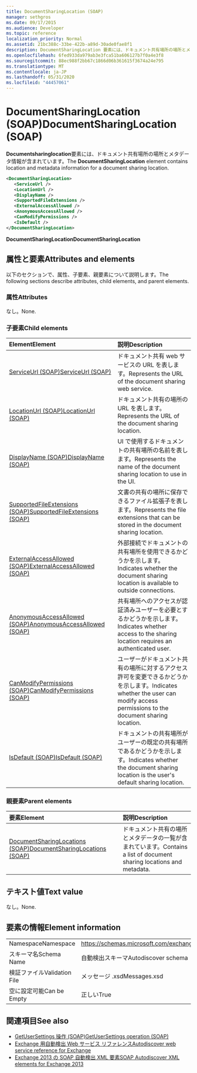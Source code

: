 ```yaml
---
title: DocumentSharingLocation (SOAP)
manager: sethgros
ms.date: 09/17/2015
ms.audience: Developer
ms.topic: reference
localization_priority: Normal
ms.assetid: 21bc388c-33be-422b-a89d-30ade0fae8f1
description: DocumentSharingLocation 要素には、ドキュメント共有場所の場所とメタデータ情報が含まれています。
ms.openlocfilehash: 6fed933da979ab3e3fca51ba606127b7f0a4e3f8
ms.sourcegitcommit: 88ec988f2bb67c1866d06b361615f3674a24e795
ms.translationtype: MT
ms.contentlocale: ja-JP
ms.lasthandoff: 05/31/2020
ms.locfileid: "44457061"
---
```

# <a name="documentsharinglocation-soap"></a><span data-ttu-id="1b65c-103">DocumentSharingLocation (SOAP)</span><span class="sxs-lookup"><span data-stu-id="1b65c-103">DocumentSharingLocation (SOAP)</span></span>

<span data-ttu-id="1b65c-104">**Documentsharinglocation**要素には、ドキュメント共有場所の場所とメタデータ情報が含まれています。</span><span class="sxs-lookup"><span data-stu-id="1b65c-104">The **DocumentSharingLocation** element contains location and metadata information for a document sharing location.</span></span> 
  
```XML
<DocumentSharingLocation>
   <ServiceUrl />
   <LocationUrl />
   <DisplayName />
   <SupportedFileExtensions />
   <ExternalAccessAllowed />
   <AnonymousAccessAllowed />
   <CanModifyPermissions />
   <IsDefault />
</DocumentSharingLocation>
```

 <span data-ttu-id="1b65c-105">**DocumentSharingLocation**</span><span class="sxs-lookup"><span data-stu-id="1b65c-105">**DocumentSharingLocation**</span></span>
## <a name="attributes-and-elements"></a><span data-ttu-id="1b65c-106">属性と要素</span><span class="sxs-lookup"><span data-stu-id="1b65c-106">Attributes and elements</span></span>

<span data-ttu-id="1b65c-107">以下のセクションで、属性、子要素、親要素について説明します。</span><span class="sxs-lookup"><span data-stu-id="1b65c-107">The following sections describe attributes, child elements, and parent elements.</span></span>
  
### <a name="attributes"></a><span data-ttu-id="1b65c-108">属性</span><span class="sxs-lookup"><span data-stu-id="1b65c-108">Attributes</span></span>

<span data-ttu-id="1b65c-109">なし。</span><span class="sxs-lookup"><span data-stu-id="1b65c-109">None.</span></span>
  
### <a name="child-elements"></a><span data-ttu-id="1b65c-110">子要素</span><span class="sxs-lookup"><span data-stu-id="1b65c-110">Child elements</span></span>

|<span data-ttu-id="1b65c-111">**Element**</span><span class="sxs-lookup"><span data-stu-id="1b65c-111">**Element**</span></span>|<span data-ttu-id="1b65c-112">**説明**</span><span class="sxs-lookup"><span data-stu-id="1b65c-112">**Description**</span></span>|
|:-----|:-----|
|[<span data-ttu-id="1b65c-113">ServiceUrl (SOAP)</span><span class="sxs-lookup"><span data-stu-id="1b65c-113">ServiceUrl (SOAP)</span></span>](serviceurl-soap.md) <br/> |<span data-ttu-id="1b65c-114">ドキュメント共有 web サービスの URL を表します。</span><span class="sxs-lookup"><span data-stu-id="1b65c-114">Represents the URL of the document sharing web service.</span></span>  <br/> |
|[<span data-ttu-id="1b65c-115">LocationUrl (SOAP)</span><span class="sxs-lookup"><span data-stu-id="1b65c-115">LocationUrl (SOAP)</span></span>](locationurl-soap.md) <br/> |<span data-ttu-id="1b65c-116">ドキュメント共有の場所の URL を表します。</span><span class="sxs-lookup"><span data-stu-id="1b65c-116">Represents the URL of the document sharing location.</span></span>  <br/> |
|[<span data-ttu-id="1b65c-117">DisplayName (SOAP)</span><span class="sxs-lookup"><span data-stu-id="1b65c-117">DisplayName (SOAP)</span></span>](displayname-soap.md) <br/> |<span data-ttu-id="1b65c-118">UI で使用するドキュメントの共有場所の名前を表します。</span><span class="sxs-lookup"><span data-stu-id="1b65c-118">Represents the name of the document sharing location to use in the UI.</span></span>  <br/> |
|[<span data-ttu-id="1b65c-119">SupportedFileExtensions (SOAP)</span><span class="sxs-lookup"><span data-stu-id="1b65c-119">SupportedFileExtensions (SOAP)</span></span>](supportedfileextensions-soap.md) <br/> |<span data-ttu-id="1b65c-120">文書の共有の場所に保存できるファイル拡張子を表します。</span><span class="sxs-lookup"><span data-stu-id="1b65c-120">Represents the file extensions that can be stored in the document sharing location.</span></span>  <br/> |
|[<span data-ttu-id="1b65c-121">ExternalAccessAllowed (SOAP)</span><span class="sxs-lookup"><span data-stu-id="1b65c-121">ExternalAccessAllowed (SOAP)</span></span>](externalaccessallowed-soap.md) <br/> |<span data-ttu-id="1b65c-122">外部接続でドキュメントの共有場所を使用できるかどうかを示します。</span><span class="sxs-lookup"><span data-stu-id="1b65c-122">Indicates whether the document sharing location is available to outside connections.</span></span>  <br/> |
|[<span data-ttu-id="1b65c-123">AnonymousAccessAllowed (SOAP)</span><span class="sxs-lookup"><span data-stu-id="1b65c-123">AnonymousAccessAllowed (SOAP)</span></span>](anonymousaccessallowed-soap.md) <br/> |<span data-ttu-id="1b65c-124">共有場所へのアクセスが認証済みユーザーを必要とするかどうかを示します。</span><span class="sxs-lookup"><span data-stu-id="1b65c-124">Indicates whether access to the sharing location requires an authenticated user.</span></span>  <br/> |
|[<span data-ttu-id="1b65c-125">CanModifyPermissions (SOAP)</span><span class="sxs-lookup"><span data-stu-id="1b65c-125">CanModifyPermissions (SOAP)</span></span>](canmodifypermissions-soap.md) <br/> |<span data-ttu-id="1b65c-126">ユーザーがドキュメント共有の場所に対するアクセス許可を変更できるかどうかを示します。</span><span class="sxs-lookup"><span data-stu-id="1b65c-126">Indicates whether the user can modify access permissions to the document sharing location.</span></span>  <br/> |
|[<span data-ttu-id="1b65c-127">IsDefault (SOAP)</span><span class="sxs-lookup"><span data-stu-id="1b65c-127">IsDefault (SOAP)</span></span>](isdefault-soap.md) <br/> |<span data-ttu-id="1b65c-128">ドキュメントの共有場所がユーザーの既定の共有場所であるかどうかを示します。</span><span class="sxs-lookup"><span data-stu-id="1b65c-128">Indicates whether the document sharing location is the user's default sharing location.</span></span>  <br/> |
   
### <a name="parent-elements"></a><span data-ttu-id="1b65c-129">親要素</span><span class="sxs-lookup"><span data-stu-id="1b65c-129">Parent elements</span></span>

|<span data-ttu-id="1b65c-130">**要素**</span><span class="sxs-lookup"><span data-stu-id="1b65c-130">**Element**</span></span>|<span data-ttu-id="1b65c-131">**説明**</span><span class="sxs-lookup"><span data-stu-id="1b65c-131">**Description**</span></span>|
|:-----|:-----|
|[<span data-ttu-id="1b65c-132">DocumentSharingLocations (SOAP)</span><span class="sxs-lookup"><span data-stu-id="1b65c-132">DocumentSharingLocations (SOAP)</span></span>](documentsharinglocations-soap.md) <br/> |<span data-ttu-id="1b65c-133">ドキュメント共有の場所とメタデータの一覧が含まれています。</span><span class="sxs-lookup"><span data-stu-id="1b65c-133">Contains a list of document sharing locations and metadata.</span></span>  <br/> |
   
## <a name="text-value"></a><span data-ttu-id="1b65c-134">テキスト値</span><span class="sxs-lookup"><span data-stu-id="1b65c-134">Text value</span></span>

<span data-ttu-id="1b65c-135">なし。</span><span class="sxs-lookup"><span data-stu-id="1b65c-135">None.</span></span>
  
## <a name="element-information"></a><span data-ttu-id="1b65c-136">要素の情報</span><span class="sxs-lookup"><span data-stu-id="1b65c-136">Element information</span></span>

|||
|:-----|:-----|
|<span data-ttu-id="1b65c-137">Namespace</span><span class="sxs-lookup"><span data-stu-id="1b65c-137">Namespace</span></span>  <br/> |https://schemas.microsoft.com/exchange/2010/Autodiscover  <br/> |
|<span data-ttu-id="1b65c-138">スキーマ名</span><span class="sxs-lookup"><span data-stu-id="1b65c-138">Schema Name</span></span>  <br/> |<span data-ttu-id="1b65c-139">自動検出スキーマ</span><span class="sxs-lookup"><span data-stu-id="1b65c-139">Autodiscover schema</span></span>  <br/> |
|<span data-ttu-id="1b65c-140">検証ファイル</span><span class="sxs-lookup"><span data-stu-id="1b65c-140">Validation File</span></span>  <br/> |<span data-ttu-id="1b65c-141">メッセージ .xsd</span><span class="sxs-lookup"><span data-stu-id="1b65c-141">Messages.xsd</span></span>  <br/> |
|<span data-ttu-id="1b65c-142">空に設定可能</span><span class="sxs-lookup"><span data-stu-id="1b65c-142">Can be Empty</span></span>  <br/> |<span data-ttu-id="1b65c-143">正しい</span><span class="sxs-lookup"><span data-stu-id="1b65c-143">True</span></span>  <br/> |
   
## <a name="see-also"></a><span data-ttu-id="1b65c-144">関連項目</span><span class="sxs-lookup"><span data-stu-id="1b65c-144">See also</span></span>

- [<span data-ttu-id="1b65c-145">GetUserSettings 操作 (SOAP)</span><span class="sxs-lookup"><span data-stu-id="1b65c-145">GetUserSettings operation (SOAP)</span></span>](getusersettings-operation-soap.md)
- [<span data-ttu-id="1b65c-146">Exchange 用自動検出 Web サービス リファレンス</span><span class="sxs-lookup"><span data-stu-id="1b65c-146">Autodiscover web service reference for Exchange</span></span>](autodiscover-web-service-reference-for-exchange.md)
- [<span data-ttu-id="1b65c-147">Exchange 2013 の SOAP 自動検出 XML 要素</span><span class="sxs-lookup"><span data-stu-id="1b65c-147">SOAP Autodiscover XML elements for Exchange 2013</span></span>](soap-autodiscover-xml-elements-for-exchange-2013.md)

